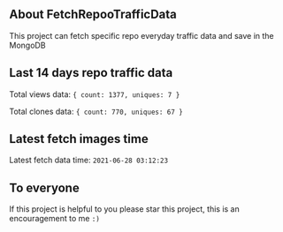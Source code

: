 ## About FetchRepooTrafficData

This project can fetch specific repo everyday traffic data and save in the MongoDB

## Last 14 days repo traffic data

Total views data: `{ count: 1377, uniques: 7 }`

Total clones data: `{ count: 770, uniques: 67 }`

## Latest fetch images time

Latest fetch data time: `2021-06-28 03:12:23`

## To everyone

If this project is helpful to you please star this project, this is an encouragement to me `:)`
